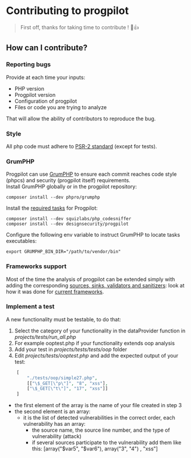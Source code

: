 # Contributing to progpilot
> First off, thanks for taking time to contribute ! :tada::+1:

## How can I contribute?

### Reporting bugs
Provide at each time your inputs:
- PHP version
- Progpilot version
- Configuration of progpilot
- Files or code you are trying to analyze  

That will allow the ability of contributors to reproduce the bug.

### Style
All php code must adhere to [PSR-2 standard](https://www.php-fig.org/psr/psr-2/) (except for tests).

### GrumPHP
Progpilot can use [GrumPHP](https://github.com/phpro/grumphp/) to ensure each commit reaches code style (phpcs) and security (progpilot itself) requirements.  
Install GrumPHP globally or in the progpilot repository:
```shell
composer install --dev phpro/grumphp
```
Install the [required tasks](../grumphp.yml) for Progpilot:
```shell
composer install --dev squizlabs/php_codesniffer
composer install --dev designsecurity/progpilot
```
Configure the following env variable to instruct GrumPHP to locate tasks executables:
```shell
export GRUMPHP_BIN_DIR="/path/to/vendor/bin"
```

### Frameworks support
Most of the time the analysis of progpilot can be extended simply with adding the corresponding [sources, sinks, validators and sanitizers](./SPECIFY_ANALYSIS.md): look at how it was done for [current frameworks](https://github.com/designsecurity/progpilot/tree/master/package/src/uptodate_data/php/frameworks).

### Implement a test
A new functionality must be testable, to do that:
1. Select the category of your functionality in the dataProvider function in *projects/tests/run_all.php*
2. For example ooptest.php if your functionality extends oop analysis
3. Add your test in *projects/tests/tests/oop* folder 
4. Edit *projects/tests/ooptest.php* and add the expected output of your test:
```php
    [
        "./tests/oop/simple27.php",
        [["\$_GET[\"p\"]", "8", "xss"],
        ["\$_GET[\"t\"]", "17", "xss"]]
    ]
```

- the first element of the array is the name of your file created in step 3
- the second element is an array:
    - it is the list of detected vulnerabilities in the correct order, each vulnerability has an array:
        - the source name, the source line number, and the type of vulnerability (attack)
        - if several sources participate to the vulnerability add them like this: [array("\$var5", "\$var6"), array("3", "4") , "xss"]
